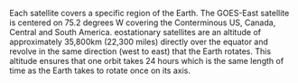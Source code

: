 Each satellite covers a specific region of the Earth. The GOES-East satellite is centered on 75.2 degrees W covering the Conterminous US, Canada, Central and South America. eostationary satellites are an altitude of approximately 35,800km (22,300 miles) directly over the equator and revolve in the same direction (west to east) that the Earth rotates. This altitude ensures that one orbit takes 24 hours which is the same length of time as the Earth takes to rotate once on its axis.